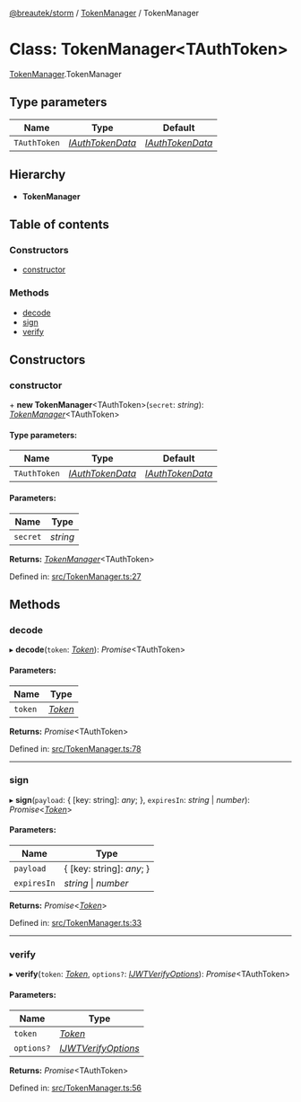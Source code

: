 [@breautek/storm](../README.md) / [TokenManager](../modules/tokenmanager.md) / TokenManager

# Class: TokenManager<TAuthToken\>

[TokenManager](../modules/tokenmanager.md).TokenManager

## Type parameters

Name | Type | Default |
------ | ------ | ------ |
`TAuthToken` | [*IAuthTokenData*](../interfaces/iauthtokendata.iauthtokendata-1.md) | [*IAuthTokenData*](../interfaces/iauthtokendata.iauthtokendata-1.md) |

## Hierarchy

* **TokenManager**

## Table of contents

### Constructors

- [constructor](tokenmanager.tokenmanager-1.md#constructor)

### Methods

- [decode](tokenmanager.tokenmanager-1.md#decode)
- [sign](tokenmanager.tokenmanager-1.md#sign)
- [verify](tokenmanager.tokenmanager-1.md#verify)

## Constructors

### constructor

\+ **new TokenManager**<TAuthToken\>(`secret`: *string*): [*TokenManager*](tokenmanager.tokenmanager-1.md)<TAuthToken\>

#### Type parameters:

Name | Type | Default |
------ | ------ | ------ |
`TAuthToken` | [*IAuthTokenData*](../interfaces/iauthtokendata.iauthtokendata-1.md) | [*IAuthTokenData*](../interfaces/iauthtokendata.iauthtokendata-1.md) |

#### Parameters:

Name | Type |
------ | ------ |
`secret` | *string* |

**Returns:** [*TokenManager*](tokenmanager.tokenmanager-1.md)<TAuthToken\>

Defined in: [src/TokenManager.ts:27](https://github.com/breautek/storm/blob/4e204d2/src/TokenManager.ts#L27)

## Methods

### decode

▸ **decode**(`token`: [*Token*](token.token-1.md)): *Promise*<TAuthToken\>

#### Parameters:

Name | Type |
------ | ------ |
`token` | [*Token*](token.token-1.md) |

**Returns:** *Promise*<TAuthToken\>

Defined in: [src/TokenManager.ts:78](https://github.com/breautek/storm/blob/4e204d2/src/TokenManager.ts#L78)

___

### sign

▸ **sign**(`payload`: { [key: string]: *any*;  }, `expiresIn`: *string* \| *number*): *Promise*<[*Token*](token.token-1.md)\>

#### Parameters:

Name | Type |
------ | ------ |
`payload` | { [key: string]: *any*;  } |
`expiresIn` | *string* \| *number* |

**Returns:** *Promise*<[*Token*](token.token-1.md)\>

Defined in: [src/TokenManager.ts:33](https://github.com/breautek/storm/blob/4e204d2/src/TokenManager.ts#L33)

___

### verify

▸ **verify**(`token`: [*Token*](token.token-1.md), `options?`: [*IJWTVerifyOptions*](../interfaces/ijwtverifyoptions.ijwtverifyoptions-1.md)): *Promise*<TAuthToken\>

#### Parameters:

Name | Type |
------ | ------ |
`token` | [*Token*](token.token-1.md) |
`options?` | [*IJWTVerifyOptions*](../interfaces/ijwtverifyoptions.ijwtverifyoptions-1.md) |

**Returns:** *Promise*<TAuthToken\>

Defined in: [src/TokenManager.ts:56](https://github.com/breautek/storm/blob/4e204d2/src/TokenManager.ts#L56)
